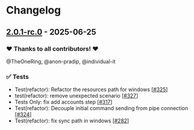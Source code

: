 # Changelog

## [2.0.1-rc.0](https://github.com/opencloud-eu/desktop/releases/tag/v2.0.1-rc.0) - 2025-06-25

### ❤️ Thanks to all contributors! ❤️

@TheOneRing, @anon-pradip, @individual-it

### ✅ Tests

- Test(refactor): Refactor the resources path for windows [[#325](https://github.com/opencloud-eu/desktop/pull/325)]
- test(refactor): remove unexpected scenario [[#327](https://github.com/opencloud-eu/desktop/pull/327)]
- Tests Only: fix add accounts step [[#317](https://github.com/opencloud-eu/desktop/pull/317)]
- Test(refactor): Decouple initial command sending from pipe connection [[#324](https://github.com/opencloud-eu/desktop/pull/324)]
- Test(refactor): fix sync path in windows [[#282](https://github.com/opencloud-eu/desktop/pull/282)]

